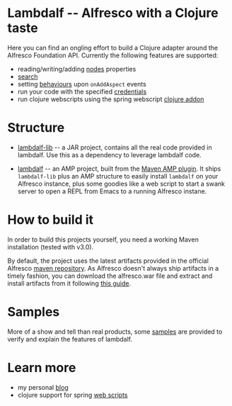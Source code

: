 Lambdalf -- Alfresco with a Clojure taste
=========================================

Here you can find an ongling effort to build a Clojure adapter around the Alfresco Foundation API. Currently the following features are supported:

- reading/writing/adding [nodes](https://github.com/skuro/lambdalf/blob/master/lambdalf-lib/src/main/clojure/alfresco/nodes.clj) properties
- [search](https://github.com/skuro/lambdalf/blob/master/lambdalf-lib/src/main/clojure/alfresco/search.clj)
- setting [behaviours](https://github.com/skuro/lambdalf/blob/master/lambdalf-lib/src/main/clojure/alfresco/behave.clj) upon `onAddAspect` events
- run your code with the specified [credentials](https://github.com/skuro/lambdalf/blob/master/lambdalf-lib/src/main/clojure/alfresco/auth.clj)
- run clojure webscripts using the spring webscript [clojure addon](https://github.com/skuro/spring-webscripts-addon-clojure)

Structure
=========

- [lambdalf-lib](https://github.com/skuro/lambdalf/tree/master/lambdalf-lib) -- a JAR project, contains all the real code provided in lambdalf. Use this as a dependency to leverage lambdalf code.

- [lambdalf](https://github.com/skuro/lambdalf/tree/master/lambdalf)
  -- an AMP project, built from the [Maven AMP plugin](http://code.google.com/p/maven-alfresco-archetypes/). It
  ships `lambdalf-lib` plus an AMP structure to easily install
  `lambdalf` on your Alfresco instance, plus some goodies like a web
  script to start a swank server to open a REPL from Emacs to a
  running Alfresco instane.

How to build it
===============

In order to build this projects yourself, you  need a working Maven
installation (tested with v3.0).

By default, the project uses the latest artifacts provided in the official Alfresco [maven repository](http://maven.alfresco.com).
As Alfresco doesn't always ship artifacts in a timely fashion, you can
download the alfresco.war file and extract and install artifacts from
it following [this
guide](http://code.google.com/p/maven-alfresco-archetypes/wiki/MaintainYourRepo).

Samples
=======

More of a show and tell than real products, some
[samples](https://github.com/skuro/lambdalf-samples) are provided to
verify and explain the features of lambdalf.

Learn more
==========

- my personal [blog](http://skuro.tk)
- clojure support for spring [web scripts](https://github.com/skuro/spring-webscripts-addon-clojure) 
